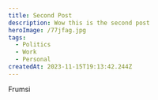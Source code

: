 ```yaml
---
title: Second Post
description: Wow this is the second post
heroImage: /77jfag.jpg
tags:
  - Politics
  - Work
  - Personal
createdAt: 2023-11-15T19:13:42.244Z
---
```


Frumsi
